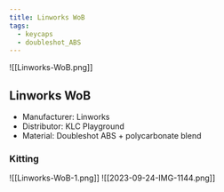 ```yaml
---
title: Linworks WoB
tags:
  - keycaps
  - doubleshot_ABS
---
```


![[Linworks-WoB.png]]

## Linworks WoB

- Manufacturer: Linworks
- Distributor: KLC Playground
- Material: Doubleshot ABS + polycarbonate blend

### Kitting

![[Linworks-WoB-1.png]]
![[2023-09-24-IMG-1144.png]]
